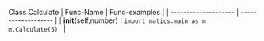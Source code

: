 Class Calculate 
| Func-Name |  Func-examples |
| -------------------- | ------------------- |
| __init__(self,number) | ```import matics.main as m  m.Calculate(5) ``` |
 
